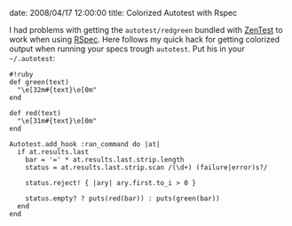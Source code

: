date: 2008/04/17 12:00:00
title: Colorized Autotest with Rspec

I had problems with getting the `autotest/redgreen` bundled with
[ZenTest](http://zenspider.com/ZSS/Products/ZenTest/) to work
when using [RSpec](http://rspec.info). Here follows my quick hack
for getting colorized output when running your specs trough
`autotest`. Put his in your `~/.autotest`:

    #!ruby
    def green(text)
      "\e[32m#{text}\e[0m"
    end

    def red(text)
      "\e[31m#{text}\e[0m"
    end

    Autotest.add_hook :ran_command do |at|
      if at.results.last
        bar = '=' * at.results.last.strip.length
        status = at.results.last.strip.scan /(\d+) (failure|error)s?/

        status.reject! { |ary| ary.first.to_i > 0 }

        status.empty? ? puts(red(bar)) : puts(green(bar))
      end
    end
